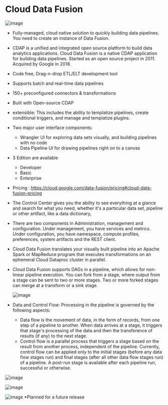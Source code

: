 # Cloud Data Fusion

  ![image](https://github.com/user-attachments/assets/da09fd25-0a33-416d-805e-0d40058c0241)

- Fully-managed, cloud native solution to quickly building data pipelines. You need to create an instance of Data Fusion.
- CDAP is a unified and integrated open source platform to build data analytics applications. Cloud Data Fusion is a native CDAP application for building data pipelines. Started as an open source project in 2011. Acquired by Google in 2018.
- Code free, Drag-n-drop ETL/ELT development tool
- Supports batch and real-time data pipelines
- 150+ preconfigured connectors & transformations
- Built with Open-source CDAP
- extensible: This includes the ability to templatize pipelines, create conditional triggers, and manage and templatize plugins.
- Two major user interface components:
  - Wrangler UI for exploring data sets visually, and building pipelines with no code
  - Data Pipeline UI for drawing pipelines right on to a canvas
- 3 Edition are available
  - Developer
  - Basic
  - Enterprise
- Pricing : https://cloud.google.com/data-fusion/pricing#cloud-data-fusion-pricing
- The Control Center gives you the ability to see everything at a glance and search for what you need, whether it's a particular data set, pipeline or other artifact, like a data dictionary, 
- There are two components in Administration, management and configuration. Under management, you have services and metrics. Under configuration, you have namespace, compute profiles, preferences, system artifacts and the REST client.
- Cloud Data Fusion translates your visually built pipeline into an Apache Spark or MapReduce program that executes transformations on an ephemeral Cloud Dataproc cluster in parallel. 
- Cloud Data Fusion supports DAGs in a pipeline, which allows for non-linear pipeline execution. You can fork from a stage, where output from a stage can be sent to two or more stages. Two or more forked stages can merge at a transform or a sink stage.

    ![image](https://github.com/user-attachments/assets/3bff3abd-5a48-4918-b251-7b428f72e134)
- Data and Control Flow: Processing in the pipeline is governed by the following aspects:
    - Data flow is the movement of data, in the form of records, from one step of a pipeline to another. When data arrives at a stage, it triggers that stage's processing of the data and then the transference of results (if any) to the next stage.
    - Control flow is a parallel process that triggers a stage based on the result from another process, independent of the pipeline. Currently, control flow can be applied only to the initial stages (before any data flow stages run) and final stages (after all other data flow stages run) of a pipeline. A post-run stage is available after each pipeline run, successful or otherwise.

![image](https://user-images.githubusercontent.com/19702456/224944491-d5b1378c-aa7c-4129-b743-007806c41e20.png)

![image](https://github.com/user-attachments/assets/c5a03c82-0271-4ebf-993a-f9b02bc42faa)

![image](https://github.com/user-attachments/assets/fe34b11d-bd59-44bb-87c5-65b35af1f7be)
*Planned for a future release
